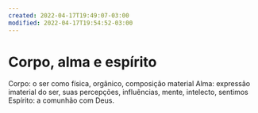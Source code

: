 ```yaml
---
created: 2022-04-17T19:49:07-03:00
modified: 2022-04-17T19:54:52-03:00
---
```


# Corpo, alma e espírito

Corpo: o ser como física, orgânico, composição material
Alma: expressão imaterial do ser, suas percepções, influências, mente, intelecto, sentimos
Espírito: a comunhão com Deus.
